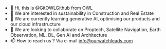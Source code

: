 - 👋 Hi, this is @GitOWLGithub from OWL
- 👀 We are interested in sustainability in Construction and Real Estate
- 🌱 We are currently learning generative AI, optimising our products and our cloud infrastructure
- 💞️ We are looking to collaborate on Proptech, Satellite Navigation, Earth Observation, ML, DL, Gen AI and Architecture
- 📫 How to reach us ? Via e-mail info@ourwatchleads.com

<!---
GitOWLGithub/GitOWLGithub is a ✨ special ✨ repository because its `README.md` (this file) appears on your GitHub profile.
You can click the Preview link to take a look at your changes.
--->
